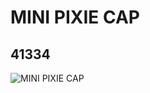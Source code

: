 # MINI PIXIE CAP
## 41334
![MINI PIXIE CAP](https://lc-www-live-s.legocdn.com/media/bricks/5/2/4157108.jpg)